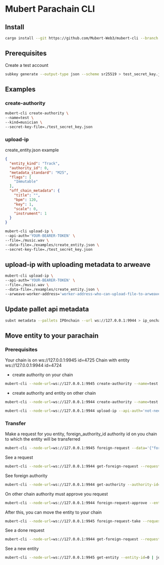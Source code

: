 # Mubert Parachain CLI

## Install

```bash
cargo install --git https://github.com/Mubert-Web3/mubert-cli --branch main
```

## Prerequisites

Create a test account

```bash
subkey generate --output-type json --scheme sr25519 > test_secret_key.json
```

## Examples

### create-authority

```bash
mubert-cli create-authority \
--name=test \
--kind=musician \
--secret-key-file=./test_secret_key.json
```

### upload-ip

create_entity.json example

```json
{
  "entity_kind": "Track",
  "authority_id": 0,
  "metadata_standard": "M25",
  "flags": [
    "Immutable"
  ],
  "off_chain_metadata": {
    "title": "",
    "bpm": 120,
    "key": 1,
    "scale": 0,
    "instrument": 1
  }
}
```

```bash
mubert-cli upload-ip \
--api-auth='YOUR-BEARER-TOKEN' \
--file=./music.wav \
--data-file=./examples/create_entity.json \
--secret-key-file=./test_secret_key.json
```

## upload-ip with uploading metadata to arweave
```bash
mubert-cli upload-ip \
--api-auth='YOUR-BEARER-TOKEN' \
--file=./music.wav \
--data-file=./examples/create_entity.json \
--arweave-worker-address='worker-address-who-can-upload-file-to-arweave'
```

## Update pallet api metadata

```bash
subxt metadata --pallets IPOnchain --url ws://127.0.0.1:9944 > ip_onchain_metadata.scale
```

## Move entity to your parachain

### Prerequisites

Your chain is on  ws://127.0.0.1:9945 id=4725
Chain with entity ws://127.0.0.1:9944 id=4724

* create authority on your chain
```bash
mubert-cli --node-url=ws://127.0.0.1:9945 create-authority --name=test --kind=musician
```

* create authority and entity on other chain
```bash
mubert-cli --node-url=ws://127.0.0.1:9944 create-authority --name=test --kind=musician
```
```bash
mubert-cli --node-url=ws://127.0.0.1:9944 upload-ip --api-auth='not-needed' --file=./music.wav --data-file=./examples/create_entity_no_upload.json
```

### Transfer

Make a request for you entity, foreign_authority_id authority id on you chain to which the entity will be transferred
```bash
mubert-cli --node-url=ws://127.0.0.1:9945 foreign-request --data='{"foreign_authority_id":0,"foreign_authority_name":"foreign_authority","entity_id":0}' --src-parachain-id=4725 --dst-parachain-id=4724
```

See a request
```bash
mubert-cli --node-url=ws://127.0.0.1:9944 get-foreign-request --request-id=0 | jq
```
See foreign authority
```bash
mubert-cli --node-url=ws://127.0.0.1:9944 get-authority --authority-id=1 | jq
```

On other chain authority must approve you request
```bash
mubert-cli --node-url=ws://127.0.0.1:9944 foreign-request-approve --entity-id=0 --request-id=0 
```

After this, you can move the entity to your chain
```bash
mubert-cli --node-url=ws://127.0.0.1:9945 foreign-request-take --request-id=0 --dst-parachain-id=4724
```

See a done request
```bash
mubert-cli --node-url=ws://127.0.0.1:9944 get-foreign-request --request-id=0 | jq
```

See a new entity
```bash
mubert-cli --node-url=ws://127.0.0.1:9945 get-entity --entity-id=0 | jq 
```
